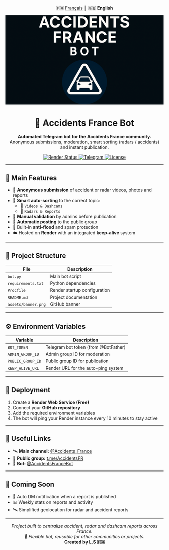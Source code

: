 <p align="center">
  🇫🇷 <a href="./README.md">Français</a> │ 🇬🇧 <b>English</b>
</p>

![Banner](https://github.com/Luxx05/AccidentsFranceBot/raw/main/assets/banner.png)

<h1 align="center">🚨 Accidents France Bot</h1>
<p align="center">
  <b>Automated Telegram bot for the Accidents France community.</b><br>
  Anonymous submissions, moderation, smart sorting (radars / accidents) and instant publication.
</p>

<p align="center">
  <a href="https://render.com">
    <img src="https://img.shields.io/badge/Render-Online-brightgreen?style=flat-square&logo=render&logoColor=white" alt="Render Status"/>
  </a>
  <a href="https://t.me/AccidentsFR">
    <img src="https://img.shields.io/badge/Telegram-Community-blue?style=flat-square&logo=telegram" alt="Telegram"/>
  </a>
  <a href="https://github.com/Luxx05/AccidentsFranceBot">
    <img src="https://img.shields.io/github/license/Luxx05/AccidentsFranceBot?style=flat-square" alt="License"/>
  </a>
</p>

---

## 🔧 Main Features

- 📸 **Anonymous submission** of accident or radar videos, photos and reports  
- 🧠 **Smart auto-sorting** to the correct topic:  
  - 🎥 `Videos & Dashcams`  
  - 📍 `Radars & Reports`  
- 🧩 **Manual validation** by admins before publication  
- 🚀 **Automatic posting** to the public group  
- 🧱 Built-in **anti-flood** and spam protection  
- ☁️ Hosted on **Render** with an integrated **keep-alive** system  

---

## 📡 Project Structure

| File | Description |
|------|--------------|
| `bot.py` | Main bot script |
| `requirements.txt` | Python dependencies |
| `Procfile` | Render startup configuration |
| `README.md` | Project documentation |
| `assets/banner.png` | GitHub banner |

---

## ⚙️ Environment Variables

| Variable | Description |
|-----------|-------------|
| `BOT_TOKEN` | Telegram bot token (from @BotFather) |
| `ADMIN_GROUP_ID` | Admin group ID for moderation |
| `PUBLIC_GROUP_ID` | Public group ID for publication |
| `KEEP_ALIVE_URL` | Render URL for the auto-ping system |

---

## 🚀 Deployment

1. Create a **Render Web Service (Free)**  
2. Connect your **GitHub repository**  
3. Add the required environment variables  
4. The bot will ping your Render instance every 10 minutes to stay active  

---

## 💬 Useful Links

- 🛰️ **Main channel:** [@Accidents_France](https://t.me/Accidents_France)  
- 👥 **Public group:** [t.me/AccidentsFR](https://t.me/AccidentsFR)  
- 🤖 **Bot:** [@AccidentsFranceBot](https://t.me/AccidentsFranceBot)

---

## 🧠 Coming Soon

- 📩 Auto DM notification when a report is published  
- 📊 Weekly stats on reports and activity  
- 🛰️ Simplified geolocation for radar and accident reports  

---

<p align="center">
  <i>Project built to centralize accident, radar and dashcam reports across France.</i><br>
  <i>🔧 Flexible bot, reusable for other communities or projects.</i><br>
  <b>Created by L.S 🇫🇷</b>
</p>
